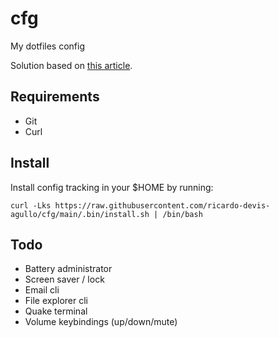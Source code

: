 # cfg
My dotfiles config

Solution based on [this article](https://www.atlassian.com/git/tutorials/dotfiles).

## Requirements

- Git
- Curl

## Install

Install config tracking in your $HOME by running:

    curl -Lks https://raw.githubusercontent.com/ricardo-devis-agullo/cfg/main/.bin/install.sh | /bin/bash

## Todo

- Battery administrator
- Screen saver / lock
- Email cli
- File explorer cli
- Quake terminal
- Volume keybindings (up/down/mute)